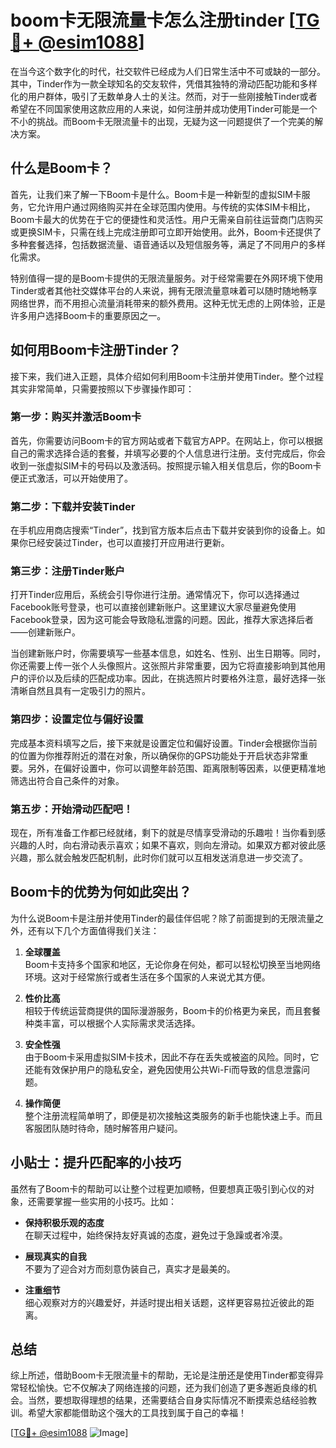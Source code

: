 # boom卡无限流量卡怎么注册tinder [[TG💪+ @esim1088](https://t.me/s/esim1088)]

在当今这个数字化的时代，社交软件已经成为人们日常生活中不可或缺的一部分。其中，Tinder作为一款全球知名的交友软件，凭借其独特的滑动匹配功能和多样化的用户群体，吸引了无数单身人士的关注。然而，对于一些刚接触Tinder或者希望在不同国家使用这款应用的人来说，如何注册并成功使用Tinder可能是一个不小的挑战。而Boom卡无限流量卡的出现，无疑为这一问题提供了一个完美的解决方案。

## 什么是Boom卡？

首先，让我们来了解一下Boom卡是什么。Boom卡是一种新型的虚拟SIM卡服务，它允许用户通过网络购买并在全球范围内使用。与传统的实体SIM卡相比，Boom卡最大的优势在于它的便捷性和灵活性。用户无需亲自前往运营商门店购买或更换SIM卡，只需在线上完成注册即可立即开始使用。此外，Boom卡还提供了多种套餐选择，包括数据流量、语音通话以及短信服务等，满足了不同用户的多样化需求。

特别值得一提的是Boom卡提供的无限流量服务。对于经常需要在外网环境下使用Tinder或者其他社交媒体平台的人来说，拥有无限流量意味着可以随时随地畅享网络世界，而不用担心流量消耗带来的额外费用。这种无忧无虑的上网体验，正是许多用户选择Boom卡的重要原因之一。

## 如何用Boom卡注册Tinder？

接下来，我们进入正题，具体介绍如何利用Boom卡注册并使用Tinder。整个过程其实非常简单，只需要按照以下步骤操作即可：

### 第一步：购买并激活Boom卡

首先，你需要访问Boom卡的官方网站或者下载官方APP。在网站上，你可以根据自己的需求选择合适的套餐，并填写必要的个人信息进行注册。支付完成后，你会收到一张虚拟SIM卡的号码以及激活码。按照提示输入相关信息后，你的Boom卡便正式激活，可以开始使用了。

### 第二步：下载并安装Tinder

在手机应用商店搜索“Tinder”，找到官方版本后点击下载并安装到你的设备上。如果你已经安装过Tinder，也可以直接打开应用进行更新。

### 第三步：注册Tinder账户

打开Tinder应用后，系统会引导你进行注册。通常情况下，你可以选择通过Facebook账号登录，也可以直接创建新账户。这里建议大家尽量避免使用Facebook登录，因为这可能会导致隐私泄露的问题。因此，推荐大家选择后者——创建新账户。

当创建新账户时，你需要填写一些基本信息，如姓名、性别、出生日期等。同时，你还需要上传一张个人头像照片。这张照片非常重要，因为它将直接影响到其他用户的评价以及后续的匹配成功率。因此，在挑选照片时要格外注意，最好选择一张清晰自然且具有一定吸引力的照片。

### 第四步：设置定位与偏好设置

完成基本资料填写之后，接下来就是设置定位和偏好设置。Tinder会根据你当前的位置为你推荐附近的潜在对象，所以确保你的GPS功能处于开启状态非常重要。另外，在偏好设置中，你可以调整年龄范围、距离限制等因素，以便更精准地筛选出符合自己条件的对象。

### 第五步：开始滑动匹配吧！

现在，所有准备工作都已经就绪，剩下的就是尽情享受滑动的乐趣啦！当你看到感兴趣的人时，向右滑动表示喜欢；如果不喜欢，则向左滑动。如果双方都对彼此感兴趣，那么就会触发匹配机制，此时你们就可以互相发送消息进一步交流了。

## Boom卡的优势为何如此突出？

为什么说Boom卡是注册并使用Tinder的最佳伴侣呢？除了前面提到的无限流量之外，还有以下几个方面值得我们关注：

1. **全球覆盖**  
   Boom卡支持多个国家和地区，无论你身在何处，都可以轻松切换至当地网络环境。这对于经常旅行或者生活在多个国家的人来说尤其方便。

2. **性价比高**  
   相较于传统运营商提供的国际漫游服务，Boom卡的价格更为亲民，而且套餐种类丰富，可以根据个人实际需求灵活选择。

3. **安全性强**  
   由于Boom卡采用虚拟SIM卡技术，因此不存在丢失或被盗的风险。同时，它还能有效保护用户的隐私安全，避免因使用公共Wi-Fi而导致的信息泄露问题。

4. **操作简便**  
   整个注册流程简单明了，即便是初次接触这类服务的新手也能快速上手。而且客服团队随时待命，随时解答用户疑问。

## 小贴士：提升匹配率的小技巧

虽然有了Boom卡的帮助可以让整个过程更加顺畅，但要想真正吸引到心仪的对象，还需要掌握一些实用的小技巧。比如：

- **保持积极乐观的态度**  
  在聊天过程中，始终保持友好真诚的态度，避免过于急躁或者冷漠。

- **展现真实的自我**  
  不要为了迎合对方而刻意伪装自己，真实才是最美的。

- **注重细节**  
  细心观察对方的兴趣爱好，并适时提出相关话题，这样更容易拉近彼此的距离。

## 总结

综上所述，借助Boom卡无限流量卡的帮助，无论是注册还是使用Tinder都变得异常轻松愉快。它不仅解决了网络连接的问题，还为我们创造了更多邂逅良缘的机会。当然，要想取得理想的结果，还需要结合自身实际情况不断摸索总结经验教训。希望大家都能借助这个强大的工具找到属于自己的幸福！

[[TG💪+ @esim1088](https://t.me/s/esim1088) ![Image](https://i.postimg.cc/4NQfJmqS/Snipaste-2025-05-13-00-14-12.png)]